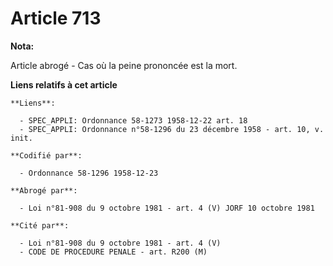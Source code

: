 # Article 713

**Nota:**

Article abrogé - Cas où la peine prononcée est la mort.

**Liens relatifs à cet article**

	**Liens**:

	  - SPEC_APPLI: Ordonnance 58-1273 1958-12-22 art. 18
	  - SPEC_APPLI: Ordonnance n°58-1296 du 23 décembre 1958 - art. 10, v. init.

	**Codifié par**:

	  - Ordonnance 58-1296 1958-12-23

	**Abrogé par**:

	  - Loi n°81-908 du 9 octobre 1981 - art. 4 (V) JORF 10 octobre 1981

	**Cité par**:

	  - Loi n°81-908 du 9 octobre 1981 - art. 4 (V)
	  - CODE DE PROCEDURE PENALE - art. R200 (M)
